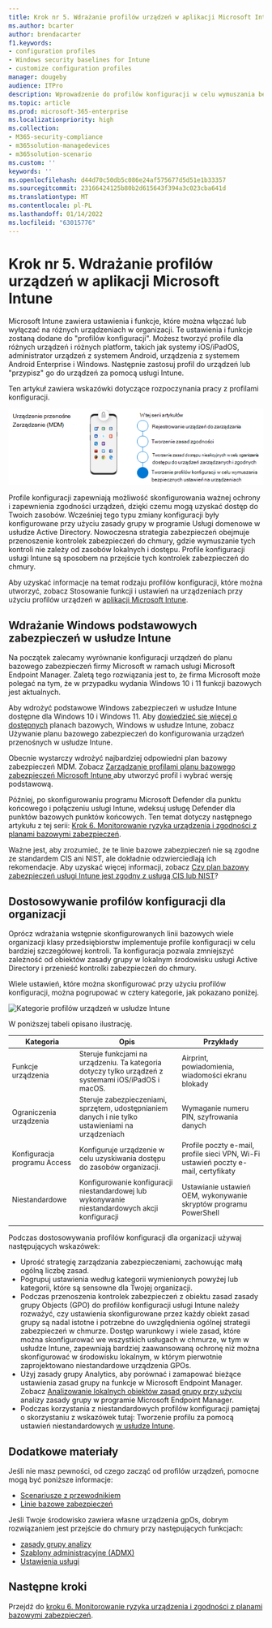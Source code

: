 ```yaml
---
title: Krok nr 5. Wdrażanie profilów urządzeń w aplikacji Microsoft Intune
ms.author: bcarter
author: brendacarter
f1.keywords:
- configuration profiles
- Windows security baselines for Intune
- customize configuration profiles
manager: dougeby
audience: ITPro
description: Wprowadzenie do profilów konfiguracji w celu wymuszania bezpiecznych ustawień na urządzeniach za pomocą usługi Intune w celu przejścia tych kontrolek zabezpieczeń do chmury.
ms.topic: article
ms.prod: microsoft-365-enterprise
ms.localizationpriority: high
ms.collection:
- M365-security-compliance
- m365solution-managedevices
- m365solution-scenario
ms.custom: ''
keywords: ''
ms.openlocfilehash: d44d70c50db5c086e24af575677d5d51e1b33357
ms.sourcegitcommit: 23166424125b80b2d615643f394a3c023cba641d
ms.translationtype: MT
ms.contentlocale: pl-PL
ms.lasthandoff: 01/14/2022
ms.locfileid: "63015776"
---
```

# <a name="step-5-deploy-device-profiles-in-microsoft-intune"></a>Krok nr 5. Wdrażanie profilów urządzeń w aplikacji Microsoft Intune

Microsoft Intune zawiera ustawienia i funkcje, które można włączać lub wyłączać na różnych urządzeniach w organizacji. Te ustawienia i funkcje zostaną dodane do "profilów konfiguracji". Możesz tworzyć profile dla różnych urządzeń i różnych platform, takich jak systemy iOS/iPadOS, administrator urządzeń z systemem Android, urządzenia z systemem Android Enterprise i Windows. Następnie zastosuj profil do urządzeń lub "przypisz" go do urządzeń za pomocą usługi Intune.

Ten artykuł zawiera wskazówki dotyczące rozpoczynania pracy z profilami konfiguracji. 


![Procedura zarządzania urządzeniami](../media/devices/intune-mdm-step-4.png#lightbox)

Profile konfiguracji zapewniają możliwość skonfigurowania ważnej ochrony i zapewnienia zgodności urządzeń, dzięki czemu mogą uzyskać dostęp do Twoich zasobów. Wcześniej tego typu zmiany konfiguracji były konfigurowane przy użyciu zasady grupy w programie Usługi domenowe w usłudze Active Directory. Nowoczesna strategia zabezpieczeń obejmuje przenoszenie kontrolek zabezpieczeń do chmury, gdzie wymuszanie tych kontroli nie zależy od zasobów lokalnych i dostępu. Profile konfiguracji usługi Intune są sposobem na przejście tych kontrolek zabezpieczeń do chmury. 

Aby uzyskać informacje na temat rodzaju profilów konfiguracji, które można utworzyć, zobacz Stosowanie funkcji i ustawień na urządzeniach przy użyciu profilów urządzeń w [aplikacji Microsoft Intune](/mem/intune/configuration/device-profiles).

## <a name="deploy-windows-security-baselines-for-intune"></a>Wdrażanie Windows podstawowych zabezpieczeń w usłudze Intune

Na początek zalecamy wyrównanie konfiguracji urządzeń do planu bazowego zabezpieczeń firmy Microsoft w ramach usługi Microsoft Endpoint Manager. Zaletą tego rozwiązania jest to, że firma Microsoft może polegać na tym, że w przypadku wydania Windows 10 i 11 funkcji bazowych jest aktualnych. 

Aby wdrożyć podstawowe Windows zabezpieczeń w usłudze Intune dostępne dla Windows 10 i Windows 11. Aby [dowiedzieć się więcej o dostępnych](/mem/intune/protect/security-baselines) planach bazowych, Windows w usłudze Intune, zobacz Używanie planu bazowego zabezpieczeń do konfigurowania urządzeń przenośnych w usłudze Intune.

Obecnie wystarczy wdrożyć najbardziej odpowiedni plan bazowy zabezpieczeń MDM. Zobacz [Zarządzanie profilami planu bazowego zabezpieczeń Microsoft Intune ](/mem/intune/protect/security-baselines-configure)aby utworzyć profil i wybrać wersję podstawową.

Później, po skonfigurowaniu programu Microsoft Defender dla punktu końcowego i połączeniu usługi Intune, wdeksuj usługę Defender dla punktów bazowych punktów końcowych. Ten temat dotyczy następnego artykułu z tej serii: [Krok 6. Monitorowanie ryzyka urządzenia i zgodności z planami bazowymi zabezpieczeń](manage-devices-with-intune-monitor-risk.md).

Ważne jest, aby zrozumieć, że te linie bazowe zabezpieczeń nie są zgodne ze standardem CIS ani NIST, ale dokładnie odzwierciedlają ich rekomendacje. Aby uzyskać więcej informacji, zobacz [Czy plan bazowy zabezpieczeń usługi Intune jest zgodny z usługą CIS lub NIST](/mem/intune/protect/security-baselines)?

## <a name="customize-configuration-profiles-for-your-organization"></a>Dostosowywanie profilów konfiguracji dla organizacji

Oprócz wdrażania wstępnie skonfigurowanych linii bazowych wiele organizacji klasy przedsiębiorstw implementuje profile konfiguracji w celu bardziej szczegółowej kontroli. Ta konfiguracja pozwala zmniejszyć zależność od obiektów zasady grupy w lokalnym środowisku usługi Active Directory i przenieść kontrolki zabezpieczeń do chmury. 

Wiele ustawień, które można skonfigurować przy użyciu profilów konfiguracji, można pogrupować w cztery kategorie, jak pokazano poniżej.

![Kategorie profilów urządzeń w usłudze Intune](../media/devices/intune-device-profile-categories.png#lightbox)

W poniższej tabeli opisano ilustrację.


|Kategoria |Opis |Przykłady  |
|---------|---------|---------|
|Funkcje urządzenia     | Steruje funkcjami na urządzeniu. Ta kategoria dotyczy tylko urządzeń z systemami iOS/iPadOS i macOS.        | Airprint, powiadomienia, wiadomości ekranu blokady        |
|Ograniczenia urządzenia     | Steruje zabezpieczeniami, sprzętem, udostępnianiem danych i nie tylko ustawieniami na urządzeniach        | Wymaganie numeru PIN, szyfrowania danych        |
|Konfiguracja programu Access     |  Konfiguruje urządzenie w celu uzyskiwania dostępu do zasobów organizacji.        | Profile poczty e-mail, profile sieci VPN, Wi-Fi ustawień poczty e-mail, certyfikaty        |
|Niestandardowe     | Konfigurowanie konfiguracji niestandardowej lub wykonywanie niestandardowych akcji konfiguracji       | Ustawianie ustawień OEM, wykonywanie skryptów programu PowerShell        |
|    |         |         |

Podczas dostosowywania profilów konfiguracji dla organizacji używaj następujących wskazówek:
- Uprość strategię zarządzania zabezpieczeniami, zachowując małą ogólną liczbę zasad.
- Pogrupuj ustawienia według kategorii wymienionych powyżej lub kategorii, które są sensowne dla Twojej organizacji.
- Podczas przenoszenia kontrolek zabezpieczeń z obiektu zasad zasady grupy Objects (GPO) do profilów konfiguracji usługi Intune należy rozważyć, czy ustawienia skonfigurowane przez każdy obiekt zasad grupy są nadal istotne i potrzebne do uwzględnienia ogólnej strategii zabezpieczeń w chmurze. Dostęp warunkowy i wiele zasad, które można skonfigurować we wszystkich usługach w chmurze, w tym w usłudze Intune, zapewniają bardziej zaawansowaną ochronę niż można skonfigurować w środowisku lokalnym, w którym pierwotnie zaprojektowano niestandardowe urządzenia GPOs.
- Użyj zasady grupy Analytics, aby porównać i zamapować bieżące ustawienia zasad grupy na funkcje w Microsoft Endpoint Manager. Zobacz [Analizowanie lokalnych obiektów zasad grupy przy użyciu](/mem/intune/configuration/group-policy-analytics) analizy zasady grupy w programie Microsoft Endpoint Manager.
- Podczas korzystania z niestandardowych profilów konfiguracji pamiętaj o skorzystaniu z wskazówek tutaj: Tworzenie profilu za pomocą ustawień niestandardowych [w usłudze Intune](/mem/intune/configuration/custom-settings-configure).

## <a name="additional-resources"></a>Dodatkowe materiały

Jeśli nie masz pewności, od czego zacząć od profilów urządzeń, pomocne mogą być poniższe informacje:

- [Scenariusze z przewodnikiem](/mem/intune/fundamentals/guided-scenarios-overview) 
- [Linie bazowe zabezpieczeń](/mem/intune/protect/security-baselines)

Jeśli Twoje środowisko zawiera własne urządzenia gpOs, dobrym rozwiązaniem jest przejście do chmury przy następujących funkcjach:

- [zasady grupy analizy](/mem/intune/configuration/group-policy-analytics)
- [Szablony administracyjne (ADMX)](/mem/intune/configuration/administrative-templates-windows)
- [Ustawienia usługi](/mem/intune/configuration/settings-catalog)


## <a name="next-steps"></a>Następne kroki
Przejdź do [kroku 6. Monitorowanie ryzyka urządzenia i zgodności z planami bazowymi zabezpieczeń](manage-devices-with-intune-monitor-risk.md).
